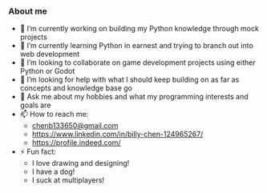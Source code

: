 ### About me




- 🔭 I’m currently working on building my Python knowledge through mock projects
- 🌱 I’m currently learning Python in earnest and trying to branch out into web development
- 👯 I’m looking to collaborate on game development projects using either Python or Godot
- 🤔 I’m looking for help with what I should keep building on as far as concepts and knowledge base go
- 💬 Ask me about my hobbies and what my programming interests and goals are
- 📫 How to reach me:
    - chenb133650@gmail.com
    - https://www.linkedin.com/in/billy-chen-124965267/
    - https://profile.indeed.com/
- ⚡ Fun fact:
    - I love drawing and designing!
    - I have a dog!
    - I suck at multiplayers!

